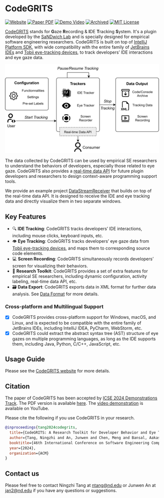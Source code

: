 # CodeGRITS

[![Website](https://img.shields.io/badge/Website-Visit-brightgreen)](https://codegrits.github.io/CodeGRITS/)
[![Paper PDF](https://img.shields.io/badge/Paper-PDF-blue)](https://codegrits.github.io/CodeGRITS/static/paper.pdf)
[![Demo Video](https://img.shields.io/badge/Demo-Video-orange)](https://www.youtube.com/watch?v=d-YsJfW2NMI)
[![Archived](https://img.shields.io/badge/Archived-SWH-blueviolet)](https://archive.softwareheritage.org/swh:1:dir:8d3350b8efc8e545689565fddf1d8af55371d758)
[![MIT License](https://img.shields.io/badge/License-MIT-green)](https://github.com/codegrits/CodeGRITS/blob/main/LICENSE)

[CodeGRITS](https://codegrits.github.io/CodeGRITS/) stands for **G**aze **R**ecording & **I**DE **T**racking **S**ystem.
It's a plugin developed by the [SaNDwich Lab](https://toby.li/) and is specially designed for empirical software
engineering researchers. CodeGRITS is built on top
of [IntelliJ Platform SDK](https://plugins.jetbrains.com/docs/intellij/welcome.html), with wide compatibility with the
entire family of [JetBrains IDEs](https://www.jetbrains.com/) and [Tobii eye-tracking devices](https://www.tobii.com/),
to track developers’ IDE interactions and eye gaze data.

<p align="center">
    <img src="docs/static/overview.png" width="600px" max-width="100%" alt="CodeGRITS Overview">
</p>

The data collected by CodeGRITS can be used by empirical SE researchers to understand the behaviors of developers,
especially those related to eye gaze. CodeGRITS also provides a [real-time data API](developer.md)
for future plugin developers and researchers to design context-aware programming support tools.

We provide an example project [DataStreamReceiver](https://github.com/codegrits/DataStreamReceiver) that builds on top
of the real-time data API. It is designed to receive the IDE and eye tracking data and directly visualize them in two
separate windows.

## Key Features

- :mag: **IDE Tracking**: CodeGRITS tracks developers’ IDE interactions, including mouse clicks, keyboard inputs, etc.
- :eye: **Eye Tracking**: CodeGRITS tracks developers’ eye gaze data
  from [Tobii eye-tracking devices](https://www.tobii.com/), and maps them to corresponding source code elements.
- :computer: **Screen Recording**: CodeGRITS simultaneously records developers’ screen for visualizing their behaviors.
- 🔨 **Research Toolkit**: CodeGRITS provides a set of extra features for empirical SE
  researchers, including dynamic configuration, activity labeling, real-time data API, etc.
- 🗃️ **Data Export**: CodeGRITS exports data in XML format for further data analysis. See [Data Format](data.md)
  for more details.

### Cross-platform and Multilingual Support

- [x] CodeGRITS provides cross-platform support for Windows, macOS,
  and Linux, and is expected to be compatible with the entire family of JetBrains IDEs, including IntelliJ IDEA,
  PyCharm, WebStorm, etc.
- [x] CodeGRITS could extract the abstract syntax tree (AST) structure of eye gazes on multiple
  programming languages, as long as the IDE supports them, including Java, Python, C/C++, JavaScript, etc.

## Usage Guide

Please see the [CodeGRITS website](https://codegrits.github.io/CodeGRITS/) for more details.

## Citation

The paper of CodeGRITS has been accepted
by [ICSE 2024 Demonstrations Track](https://conf.researchr.org/track/icse-2024/icse-2024-demonstrations).
The PDF version is available [here](https://codegrits.github.io/CodeGRITS/static/paper.pdf).
The [video demonstration](https://www.youtube.com/watch?v=d-YsJfW2NMI) is available on YouTube.

Please cite the following if you use CodeGRITS in your research.

```bibtex
@inproceedings{tang2024codegrits,
  title={CodeGRITS: A Research Toolkit for Developer Behavior and Eye Tracking in IDE},
  author={Tang, Ningzhi and An, Junwen and Chen, Meng and Bansal, Aakash and Huang, Yu and McMillan, Collin and Li, Toby Jia-Jun},
  booktitle={46th International Conference on Software Engineering Companion (ICSE-Companion '24)},
  year={2024},
  organization={ACM}
}
```

## Contact us

Please feel free to contact Ningzhi Tang at ntang@nd.edu or Junwen An at jan2@nd.edu
if you have any questions or suggestions.